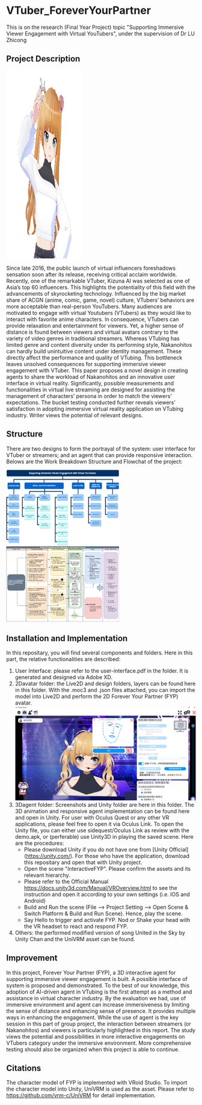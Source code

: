 # VTuber_ForeverYourPartner
This is on the research (Final Year Project) topic "Supporting Immersive Viewer Engagement with Virtual YouTubers", under the supervision of Dr LU Zhicong

## Project Description
<img src="https://github.com/CPcoding0930/VTuber_ForeverYourPartner/blob/58c5a96e7add2c9f73fc596cde841291a9c7e53b/3Dagent/pose.png"  width="200" height="500" />

Since late 2016, the public launch of virtual influencers foreshadows sensation soon after its release, receiving critical acclaim worldwide. Recently, one of the remarkable VTuber, Kizuna AI was selected as one of Asia’s top 60 influencers. This highlights the potentiality of this field with the advancements of skyrocketing technology. Influenced by the big market share of ACGN (anime, comic, game, novel) culture, VTubers’ behaviors are more acceptable than real-person YouTubers. Many audiences are motivated to engage with virtual Youtubers (VTubers) as they would like to interact with favorite anime characters. In consequence, VTubers can provide relaxation and entertainment for viewers. Yet, a higher sense of distance is found between viewers and virtual avatars contrary to the variety of video genres in traditional streamers. Whereas VTubing has limited genre and content diversity under its performing style, Nakanohitos can hardly build unintuitive content under identity management. These directly affect the performance and quality of VTubing. This bottleneck leaves unsolved consequences for supporting immersive viewer engagement with VTuber. This paper proposes a novel design in creating agents to share the workload of Nakanohitos and an innovative user interface in virtual reality. Significantly, possible measurements and functionalities in virtual live streaming are designed for assisting the management of characters’ persona in order to match the viewers’ expectations. The bucket testing conducted further reveals viewers’ satisfaction in adopting immersive virtual reality application on VTubing industry. Writer views the potential of relevant designs.

## Structure
There are two designs to form the portrayal of the system: user interface for VTuber or streamers; and an agent that can provide responsive interaction.  
Belows are the Work Breakdown Structure and Flowchat of the project:

<img src="https://github.com/CPcoding0930/VTuber_ForeverYourPartner/blob/5e70c9836bbc70875b064bfbe0192cc9f86dd55c/FIG.1.3_WBS.png "  width="300" height="200" />
<img src="https://github.com/CPcoding0930/VTuber_ForeverYourPartner/blob/5e70c9836bbc70875b064bfbe0192cc9f86dd55c/FIG.1.4_Flowchart.png "  width="300" height="200" />

## Installation and Implementation
In this repositary, you will find several components and folders. Here in this part, the relative functionalities are described:
1. User Interface: please refer to the user-interface.pdf in the folder. It is generated and designed via Adobe XD.
2. 2Davatar folder: the Live2D and design folders, layers can be found here in this folder. With the .moc3 and .json files attached, you can import the model into Live2D and perform the 2D Forever Your Partner (FYP) avatar.
![alt text](https://github.com/CPcoding0930/VTuber_ForeverYourPartner/blob/3156fd6af8b2af898ac5ff97d133834ffc03dde5/2Dimplementation.png "The Live2D interface with FYP demo")
3. 3Dagent folder: Screenshots and Unity folder are here in this folder. The 3D animation and responsive agent implementation can be found here and open in Unity. For user with Oculus Quest or any other VR applications, please feel free to open it via Oculus Link. 
    To open the Unity file, you can either use sidequest/Oculus Link as review with the demo.apk, or (perferable) use Unity3D in playing the saved scene. Here are the procedures:
    * Please download Unity if you do not have one from [Unity Official] (https://unity.com/). For those who have the application, download this repositary and open that with Unity project.
    * Open the scene "InteractiveFYP". Please confirm the assets and its relevant hierarchy.
    * Please refer to the Official Manual https://docs.unity3d.com/Manual/VROverview.html to see the instruction and open it according to your own settings (i.e. IOS and Android)
    * Build and Run the scene (File --> Project Setting --> Open Scene & Switch Platform & Build and Run Scene). Hence, play the scene.
    * Say Hello to trigger and activate FYP. Nod or Shake your head with the VR headset to react and respond FYP.
4. Others: the performed modified version of song United in the Sky by Unity Chan and the UniVRM asset can be found. 

## Improvement
In this project, Forever Your Partner (FYP), a 3D interactive agent for supporting immersive viewer engagement is built. A possible interface of system is proposed and demonstrated. To the best of our knowledge, this adoption of AI-driven agent in VTubing is the first attempt as a method and assistance in virtual character industry. By the evaluation we had, use of immersive environment and agent can increase immersiveness by limiting the sense of distance and enhancing sense of presence. It provides multiple ways in enhancing the engagement. While the use of agent is the key session in this part of group project, the interaction between streamers (or Nakanohitos) and viewers is particularly highlighted in this report. The study views the potential and possibilities in more interactive engagements on VTubers category under the immersive environment. More comprehensive testing should also be organized when this project is able to continue.

## Citations
The character model of FYP is implemented with VRoid Studio. To import the character model into Unity, UniVRM is used as the asset. Please refer to https://github.com/vrm-c/UniVRM for detail implementation.
